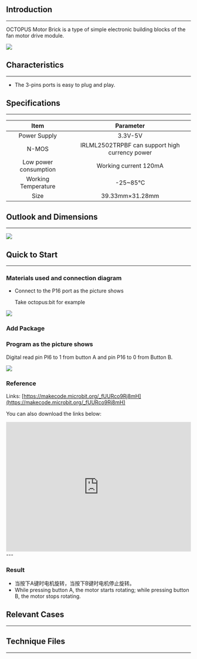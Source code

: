 ## Introduction
---
 OCTOPUS Motor Brick is a type of simple electronic building blocks of the fan motor drive module.

 ![](https://i.imgur.com/vu7ViBU.jpg)

## Characteristics
---
- The 3-pins ports is easy to plug and play.

## Specifications
---
Item | Parameter 
:-: | :-: 
     Power Supply      |3.3V-5V
N-MOS| IRLML2502TRPBF can support high currency power 
Low power consumption|Working current 120mA
Working Temperature|-25~85℃
Size|39.33mm×31.28mm

## Outlook and Dimensions
---

 ![](https://i.imgur.com/bFU1faL.jpg)

## Quick to Start
---
### Materials used and connection diagram

- Connect to the P16 port as the picture shows

  Take octopus:bit for example

 ![](https://i.imgur.com/ZBTdQp1.png)

### Add Package
### Program as the picture shows
Digital read pin Pl6 to 1 from button A and pin P16 to 0 from Button B.

 ![](https://i.imgur.com/3se7TBq.png)

### Reference
Links: [https://makecode.microbit.org/_fUURco9Rj8mH](https://makecode.microbit.org/_fUURco9Rj8mH)

You can also download the links below:

<div style="position:relative;height:0;padding-bottom:70%;overflow:hidden;"><iframe style="position:absolute;top:0;left:0;width:100%;height:100%;" src="https://makecode.microbit.org/#pub:_fUURco9Rj8mH" frameborder="0" sandbox="allow-popups allow-forms allow-scripts allow-same-origin"></iframe></div>  
---

### Result

- 当按下A键时电机旋转，当按下B键时电机停止旋转。
- While pressing button A, the motor starts rotating; while pressing button B, the motor stops rotating.

## Relevant Cases
---

## Technique Files
---
